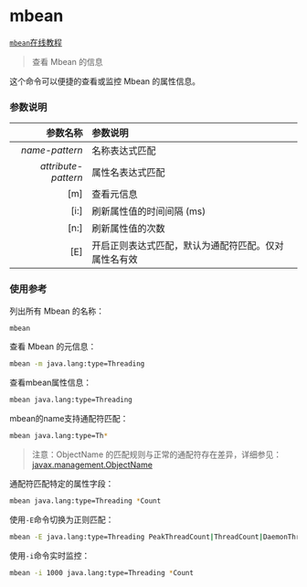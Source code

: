 mbean
=======

[`mbean`在线教程](https://arthas.aliyun.com/doc/arthas-tutorials.html?language=cn&id=command-mbean)

> 查看 Mbean 的信息

这个命令可以便捷的查看或监控 Mbean 的属性信息。

### 参数说明

|参数名称|参数说明|
|---:|:---|
|*name-pattern*|名称表达式匹配|
|*attribute-pattern*|属性名表达式匹配|
|[m]|查看元信息|
|[i:]|刷新属性值的时间间隔 (ms)|
|[n:]|刷新属性值的次数|
|[E]|开启正则表达式匹配，默认为通配符匹配。仅对属性名有效|

### 使用参考

列出所有 Mbean 的名称：

```bash
mbean
```

查看 Mbean 的元信息：

```bash
mbean -m java.lang:type=Threading
```

查看mbean属性信息：

```bash
mbean java.lang:type=Threading 
```

mbean的name支持通配符匹配：

```bash
mbean java.lang:type=Th*
```

>注意：ObjectName 的匹配规则与正常的通配符存在差异，详细参见：[javax.management.ObjectName](https://docs.oracle.com/javase/8/docs/api/javax/management/ObjectName.html?is-external=true)

通配符匹配特定的属性字段：

```bash
mbean java.lang:type=Threading *Count
```

使用`-E`命令切换为正则匹配：

```bash
mbean -E java.lang:type=Threading PeakThreadCount|ThreadCount|DaemonThreadCount
```

使用`-i`命令实时监控：

```bash
mbean -i 1000 java.lang:type=Threading *Count
```
